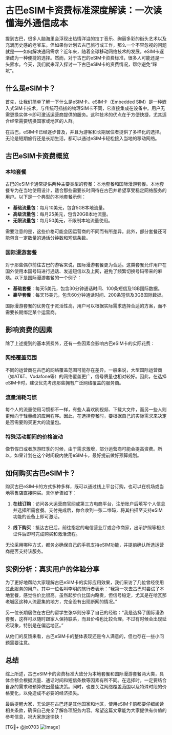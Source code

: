 # 古巴eSIM卡资费标准深度解读：一次读懂海外通信成本

提到古巴，很多人脑海里会浮现出热情洋溢的拉丁音乐、绚丽多彩的街头艺术以及充满历史感的老爷车。但如果你计划去古巴旅行或工作，那么一个不容忽视的问题就是——如何解决通讯需求？近年来，随着全球移动网络技术的发展，eSIM卡逐渐成为一种便捷的选择。然而，对于古巴的eSIM卡资费标准，很多人可能还是一头雾水。今天，我们就来深入探讨一下古巴eSIM卡的资费情况，帮你避免“踩坑”。

## 什么是eSIM卡？

首先，让我们简单了解一下什么是eSIM卡。eSIM卡（Embedded SIM）是一种嵌入式SIM卡技术，与传统可插拔的物理SIM卡不同，它直接集成在设备中。用户无需更换实体卡即可激活运营商提供的服务。这种技术的优点在于方便快捷，尤其适合经常需要切换国家或地区的人群。

在古巴，eSIM卡已经逐步普及，并且为游客和长期居住者提供了多样化的选择。无论是短期旅行还是长期生活，都可以通过eSIM卡轻松接入当地的移动网络。

## 古巴eSIM卡资费概览

### 本地套餐
古巴的eSIM卡通常提供两种主要类型的套餐：本地套餐和国际漫游套餐。本地套餐专为在当地使用设计，适合那些需要长时间待在古巴并希望享受稳定网络服务的用户。以下是一个典型的本地套餐示例：

- **基础流量包**：每月10美元，包含5GB本地流量。
- **高级流量包**：每月25美元，包含20GB本地流量。
- **无限流量包**：每月50美元，不限制本地流量使用。

需要注意的是，这些价格可能会因运营商的不同而有所差异。此外，部分套餐还可能包含一定数量的通话分钟数和短信条数。

### 国际漫游套餐
对于那些偶尔前往古巴的游客来说，国际漫游套餐更为合适。这类套餐允许用户在国外使用本国号码进行通话、发送短信以及上网，避免了频繁切换号码带来的麻烦。以下是国际漫游套餐的一个例子：

- **基础套餐**：每天5美元，包含30分钟通话时间、100条短信及1GB国际数据。
- **豪华套餐**：每天15美元，包含60分钟通话时间、200条短信及3GB国际数据。

国际漫游套餐的优势在于灵活性高，用户可以根据实际需求选择合适的方案，而不需要长期绑定某个运营商。

## 影响资费的因素

除了上述提到的基本资费外，还有一些因素会影响古巴eSIM卡的实际花费：

### 网络覆盖范围
不同的运营商在古巴的网络覆盖范围可能存在差异。一般来说，大型国际运营商（如AT&T、Vodafone等）的网络覆盖更广，信号质量也相对较好。因此，在选择eSIM卡时，建议优先考虑那些拥有广泛网络覆盖的服务商。

### 流量消耗习惯
每个人的流量使用习惯都不一样，有些人喜欢刷视频、下载大文件，而另一些人则更倾向于轻量级的应用程序。因此，在选择套餐时，要根据自己的实际需求来决定是否需要购买更大的流量包。

### 特殊活动期间的价格波动
像节假日或者旅游旺季的时候，由于需求激增，部分运营商可能会提高资费。所以，如果计划在这个时间段内使用eSIM卡，最好提前做好预算规划。

## 如何购买古巴eSIM卡？

购买古巴eSIM卡的方式多种多样，既可以通过线上平台订购，也可以在机场或当地零售店直接购买。具体步骤如下：

1. **在线订购**：访问各大运营商官网或第三方电商平台，注册账户后填写个人信息并选择所需套餐。支付完成后，你会收到一张二维码，将其扫描至支持eSIM功能的设备上即可激活。

2. **线下购买**：抵达古巴后，前往指定的电信营业厅或合作商家，出示护照等相关证件后即可完成购买和激活流程。

无论采用哪种方式，都务必确保自己的手机支持eSIM功能，并提前确认所选运营商是否支持该服务。

## 实例分析：真实用户的体验分享

为了更好地帮助大家理解古巴eSIM卡的实际应用效果，我们采访了几位曾经使用过此服务的用户。其中一位名叫李明的旅行者表示：“我第一次去古巴时尝试了本地套餐，感觉性价比很高。虽然起步价比国内略贵，但信号稳定，尤其是在哈瓦那老城区这种人流密集的地方，完全没有出现断网的情况。”

另一位长期居住在古巴的留学生张华则分享了自己的经验：“我是选择了国际漫游套餐，这样可以随时跟家人保持联系，而且价格也比较合理。不过有时候会出现延迟现象，特别是在偏远地区。”

从他们的反馈来看，古巴eSIM卡的整体表现还是令人满意的，但也存在一些小问题需要注意。

## 总结

综上所述，古巴eSIM卡的资费标准大致分为本地套餐和国际漫游套餐两大类，具体金额会根据流量、通话时间和短信条数等因素有所不同。在选择时，一定要结合自身的需求和预算做出最佳决策。同时，也要关注网络覆盖范围以及特殊时段的价格变化，以免造成不必要的经济损失。

最后提醒大家，无论是在古巴还是其他国家和地区，使用eSIM卡前都要仔细阅读相关条款，确保自己完全了解各项服务内容。希望这篇文章能为大家提供有价值的参考信息，祝大家旅途愉快！

[TG💪+ @jx0703 ![Image](https://github.com/user-attachments/assets/dbca1d08-cadb-493c-b0ec-ad6f7a83f270)]